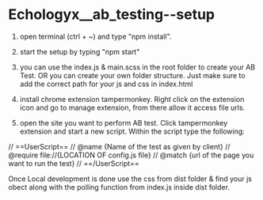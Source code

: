 # Echologyx\_\_ab_testing--setup

1. open terminal (ctrl + ~) and type "npm install".
2. start the setup by typing "npm start"

3. you can use the index.js & main.scss in the root folder to create your AB Test. OR you can create your own folder structure. Just make sure to add the correct path for your js and css in index.html

4. install chrome extension tampermonkey. Right click on the extension icon and go to manage extension, from there allow it access file urls.

5. open the site you want to perform AB test. Click tampermonkey extension and start a new script. Within the script type the following:

// ==UserScript==
// @name {Name of the test as given by client}
// @require file://{LOCATION OF config.js file}
// @match {url of the page you want to run the test}
// ==/UserScript==

Once Local development is done use the css from dist folder & find your js obect along with the polling function from index.js inside dist folder.
